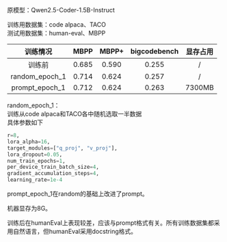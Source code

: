 原模型：Qwen2.5-Coder-1.5B-Instruct

训练用数据集：code alpaca、TACO  
测试用数据集：human-eval、MBPP

|训练情况|MBPP|MBPP+|bigcodebench|显存占用|
|:-:|:-:|:-:|:-:|:-:|
|训练前|0.685|0.590|0.255|/|
|random_epoch_1|0.714|0.624|0.257|/|
|prompt_epoch_1|0.712|0.624|0.263|7300MB|

random_epoch_1：  
训练从code alpaca和TACO各中随机选取一半数据  
具体参数如下  

```python
r=8, 
lora_alpha=16,
target_modules=["q_proj", "v_proj"],
lora_dropout=0.05,
num_train_epochs=1,
per_device_train_batch_size=4,
gradient_accumulation_steps=4,
learning_rate=1e-4
```

prompt_epoch_1在random的基础上改进了prompt。

机器显存为8G。

训练后在humanEval上表现较差，应该与prompt格式有关。所有训练数据集都采用自然语言，但humanEval采用docstring格式。